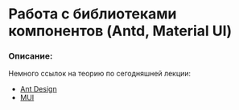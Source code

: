 # Работа с библиотеками компонентов (Antd, Material UI)

### Описание:

Немного ссылок на теорию по сегодняшней лекции:

- [Ant Design](https://ant.design/)
- [MUI](https://mui.com/)
